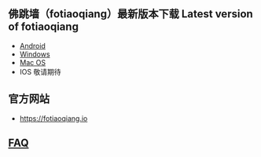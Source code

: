 
## 佛跳墙（fotiaoqiang）最新版本下载 Latest version of fotiaoqiang</a>
- <a href="https://github.com/getfotiaoqiang/download/releases/download/V2.2.5/v255_fotiaoqiang-v2.2.5.apk"> Android </a>
- <a href="https://github.com/getfotiaoqiang/download/releases/download/V2.2.5/v225_fotiaoqiang-2.2.5-Setup.exe"> Windows </a>
- <a href="https://github.com/getfotiaoqiang/download/releases/download/V2.2.5/v225_fotiaoqiang_darwin_amd64.dmg"> Mac OS </a>
- IOS 敬请期待

## 官方网站
- https://fotiaoqiang.io


## <a href="https://github.com/getfotiaoqiang/fotiaoqiang/wiki/FAQ">FAQ</a>
